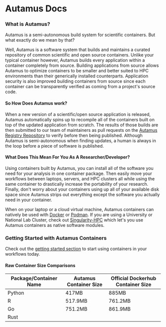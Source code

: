 # Autamus Docs
### What is Autamus?
Autamus is a semi-autonomous build system for scientific containers. But what exactly do we mean by that? 

Well, Autamus is a software system that builds and maintains a curated repository of common scientific and open source containers. Unlike your typical container however, Autamus builds every application within a container completely from source. Building applications from source allows Autamus to optimize containers to be smaller and better suited to HPC environments than their generically installed counterparts. Application security is also improved building containers from source since each container can be transparently verified as coming from a project's source code.

#### So How Does Autamus work?
When a new version of a scientific/open source application is released, Autamus automatically spins up to recompile all of the containers built on top of the updated application from scratch. The results of those builds are then submitted to our team of maintainers as pull requests on the [Autamus Registry Repository](https://github.com/autamus/registry/pulls) to verify before then being published. Although Autamus is semi-autonomous when finding updates, a human is always in the loop before a piece of software is published.

#### What Does This Mean For You As A Researcher/Developer?
Using containers built by Autamus, you can install all of the software you need for your analysis in one container package. Then easily move your workflows between laptops, servers, and HPC clusters all while using the same container to drastically increase the portability of your research. Finally, don't worry about your containers using up all of your available disk space since Autamus strips out everything except the software you actually need in your container.

When on your laptop or a cloud virtual machine, Autamus containers can natively be used with [Docker](https://www.docker.com) or [Podman](https://podman.io). If you are using a University or National Lab Cluster, check out [Singularity-HPC](https://singularity-hpc.readthedocs.io/en/latest/) which let's you use Autamus containers as native software modules.

### Getting Started with Autamus Containers
Check out the [getting started section](getting-started/quick-start.md) to start using containers in your workflows today.


#### Raw Container Size Comparisons
| **Package/Container Name** | **Autamus Container Size** | **Official Dockerhub Container Size** |
|----------------------------|----------------------------|---------------------------------------|
| Python                     | 417MB                      | 885MB                                 |
| R                          | 517.9MB                    | 761.2MB                               |
| Go                         | 751.2MB                    | 861.9MB                               |
| Rust                       |                            |                                       |
